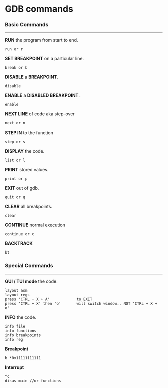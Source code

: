 # GDB commands

### Basic Commands 
---------------------------------------------------------
 **RUN** the program from start to end.
 ```
 run or r
 ```
 
 **SET BREAKPOINT** on a particular line.
 ```
 break or b
 ```
 
 **DISABLE** a **BREAKPOINT**.
 ```
 disable
 ```
 
 **ENABLE** a **DISABLED BREAKPOINT**.
 ```
 enable
 ```
 
 **NEXT LINE** of code aka step-over
 ```
 next or n
 ```
 
 **STEP IN** to the function
 ```
 step or s
 ```
 
 **DISPLAY** the code.
 ```
 list or l
 ```
 
 **PRINT** stored values.
 ```
 print or p
 ```
 
 **EXIT** out of gdb.
 ```
 quit or q
 ```
 
 **CLEAR** all breakpoints.
 ```
 clear
 ```
 
 **CONTINUE** normal execution
 ```
 continue or c       
 ```
 
 **BACKTRACK**
 ```
 bt
 ```
### Special Commands 
---------------------------------------------------------
 
 **GUI / TUI mode** the code.
 ```
 layout asm
 layout regs
 press 'CTRL + X + A'            to EXIT
 press 'CTRL + X' then 'o'       will switch window.. NOT 'CTRL + X + o'
 ```
 
 **INFO** the code.
 ```
 info file
 info functions
 info breakpoints
 info reg
 ```
 
 **Breakpoint**
 ```
 b *0x11111111111
 ```
**Interrupt**
```
^c
disas main //or functions
```
